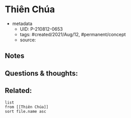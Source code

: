 # Thiên Chúa

- metadata
	- UID: P-210812-0653
	- tags: #created/2021/Aug/12, #permanent/concept 
	- source: 

## Notes


## Questions & thoughts:


## Related:
```dataview
list
from [[Thiên Chúa]]
sort file.name asc
```